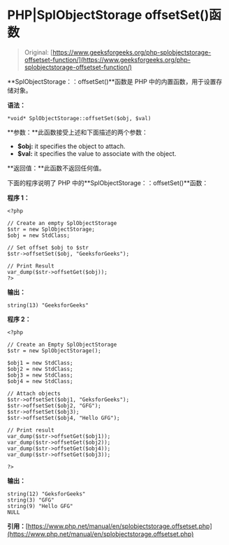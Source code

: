 # PHP|SplObjectStorage offsetSet()函数

> Original: [https://www.geeksforgeeks.org/php-splobjectstorage-offsetset-function/](https://www.geeksforgeeks.org/php-splobjectstorage-offsetset-function/)

**SplObjectStorage：：offsetSet()**函数是 PHP 中的内置函数，用于设置存储对象。

**语法：**

```
*void* SplObjectStorage::offsetSet($obj, $val)
```

**参数：**此函数接受上述和下面描述的两个参数：

*   **$obj:** it specifies the object to attach.
*   **$val:** it specifies the value to associate with the object.

**返回值：**此函数不返回任何值。

下面的程序说明了 PHP 中的**SplObjectStorage：：offsetSet()**函数：

**程序 1：**

```
<?php

// Create an empty SplObjectStorage
$str = new SplObjectStorage;
$obj = new StdClass;

// Set offset $obj to $str 
$str->offsetSet($obj, "GeeksforGeeks");

// Print Result
var_dump($str->offsetGet($obj)); 
?>
```

**输出：**

```
string(13) "GeeksforGeeks"

```

**程序 2：**

```
<?php

// Create an Empty SplObjectStorage
$str = new SplObjectStorage();

$obj1 = new StdClass;
$obj2 = new StdClass;
$obj3 = new StdClass;
$obj4 = new StdClass;

// Attach objects
$str->offsetSet($obj1, "GeksforGeeks");
$str->offsetSet($obj2, "GFG");
$str->offsetSet($obj3);
$str->offsetSet($obj4, "Hello GFG");

// Print result
var_dump($str->offsetGet($obj1)); 
var_dump($str->offsetGet($obj2)); 
var_dump($str->offsetGet($obj4)); 
var_dump($str->offsetGet($obj3)); 

?>
```

**输出：**

```
string(12) "GeksforGeeks"
string(3) "GFG"
string(9) "Hello GFG"
NULL

```

**引用：**[https://www.php.net/manual/en/splobjectstorage.offsetset.php](https://www.php.net/manual/en/splobjectstorage.offsetset.php)